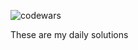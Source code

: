 ![codewars](https://user-images.githubusercontent.com/125736610/229325260-c3e47a48-bfdc-4d21-acad-3e867b5fe31d.png)

These are my daily solutions

